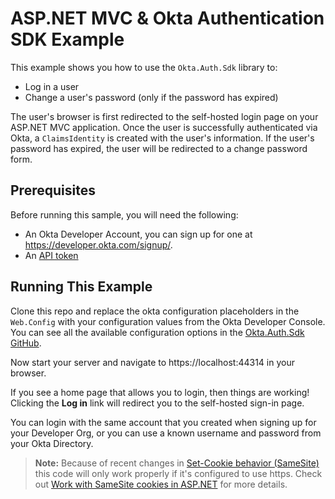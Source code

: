 # ASP.NET MVC & Okta Authentication SDK Example

This example shows you how to use the `Okta.Auth.Sdk` library to:

* Log in a user 
* Change a user's password (only if the password has expired)

The user's browser is first redirected to the self-hosted login page on your ASP.NET MVC application. Once the user is successfully authenticated via Okta, a `ClaimsIdentity` is created with the user's information.
If the user's password has expired, the user will be redirected to a change password form.

## Prerequisites

Before running this sample, you will need the following:

* An Okta Developer Account, you can sign up for one at https://developer.okta.com/signup/.
* An [API token]

## Running This Example

Clone this repo and replace the okta configuration placeholders in the `Web.Config` with your configuration values from the Okta Developer Console. 
You can see all the available configuration options in the [Okta.Auth.Sdk GitHub].

Now start your server and navigate to https://localhost:44314 in your browser.

If you see a home page that allows you to login, then things are working!  Clicking the **Log in** link will redirect you to the self-hosted sign-in page.

You can login with the same account that you created when signing up for your Developer Org, or you can use a known username and password from your Okta Directory.

> **Note:** Because of recent changes in [Set-Cookie behavior (SameSite)](https://web.dev/samesite-cookies-explained) this code will only work properly if it's configured to use https. Check out [Work with SameSite cookies in ASP.NET](https://docs.microsoft.com/en-us/aspnet/samesite/system-web-samesite) for more details.


[API token]:https://developer.okta.com/docs/api/getting_started/getting_a_token
[Okta.Auth.Sdk GitHub]: https://github.com/okta/okta-auth-dotnet#configuration-reference